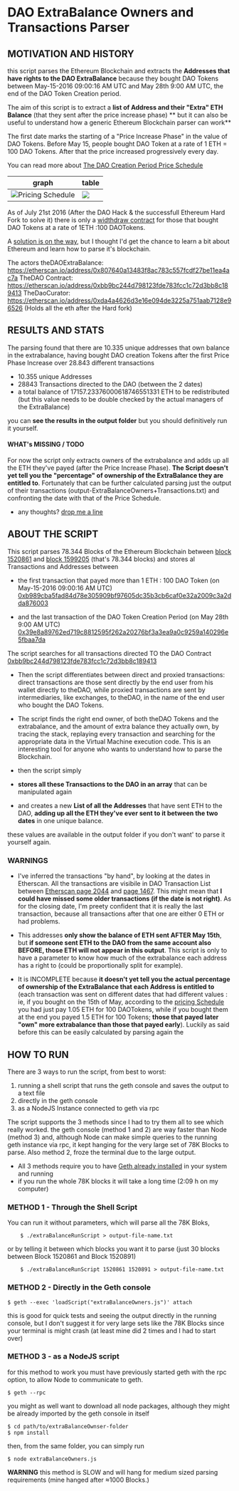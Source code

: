 # DAO ExtraBalance Owners and Transactions Parser


## MOTIVATION AND HISTORY
this script parses the Ethereum Blockchain and extracts the **Addresses that have rights to the DAO ExtraBalance** because they bought DAO Tokens between May-15-2016 09:00:16 AM UTC and May 28th 9:00 AM UTC, the end of the DAO Token Creation period.

The aim of this script is to extract a **list of Address and their "Extra" ETH Balance** (that they sent after the price increase phase) ** but it can also be useful to understand how a generic Ethereum Blockchain parser can work**

The first date marks the starting of a "Price Increase Phase" in the value of DAO Tokens. 
Before May 15, people bought DAO Token at a rate of 1 ETH = 100 DAO Tokens.
After that the price increased progressively every day.

You can read more about [The DAO Creation Period Price Schedule](https://blog.daohub.org/the-dao-creation-period-price-schedule-4a8bc7a76e04)



graph |  table 
------------ | ------------- 
![Pricing Schedule](https://cdn-images-1.medium.com/max/800/0*vevH7oUG_8KZDrTk.) | ![](https://cdn-images-1.medium.com/max/800/1*PgOcmSra1UjX4Yf9p6m1pw.png)  
 
As of July 21st 2016 (After the DAO Hack & the successfull Ethereum Hard Fork to solve it) 
there is only a [widthdraw contract](https://blog.slock.it/how-to-use-the-withdraw-contract-with-mist-de5d85a981c9#.bjvnkqkt7) for those that bought DAO Tokens at a rate of 1ETH :100 DAOTokens.

A [solution is on the way](http://ethereum.stackexchange.com/questions/7265/how-do-i-get-a-refund-for-the-amount-i-paid-in-excess-of-1-ether-to-100-the-dao), but I thought I'd get the chance to learn a bit about Ethereum and learn how to parse it's blockchain.

The actors
theDAOExtraBalance: https://etherscan.io/address/0x807640a13483f8ac783c557fcdf27be11ea4ac7a 
TheDAO Contract:    https://etherscan.io/address/0xbb9bc244d798123fde783fcc1c72d3bb8c189413
TheDaoCurator: 		https://etherscan.io/address/0xda4a4626d3e16e094de3225a751aab7128e96526 (Holds all the eth after the Hard fork)


## RESULTS AND STATS

The parsing found that there are 10.335 unique addresses that own balance in the extrabalance, 
having bought DAO creation Tokens after the first Price Phase Increase
over 28.843 different transactions  

- 10.355 unique Addresses
- 28843 Transactions directed to the DAO (between the 2 dates)
- a total balance of 17157.23376000618746551331 ETH to be redistributed (but this value needs to be double checked by the actual managers of the ExtraBalance)

you can **see the results in the output folder** but you should definitively run it yourself.


#### WHAT's MISSING / TODO
For now the script only extracts owners of the extrabalance and adds up all the ETH they've payed (after the Price Increase Phase). **The Script doesn't yet tell you the "percentage" of ownership of the ExtraBalance they are entitled to**. 
Fortunately that can be further calculated parsing just the output of their transactions (output-ExtraBalanceOwners+Transactions.txt) and confronting the date with that of the Price Schedule.

- any thoughts? [drop me a line](mailto:b25zero1@gmail.com)


## ABOUT THE SCRIPT
This script parses 78.344 Blocks of the Ethereum Blockchain between
[block 1520861](https://etherscan.io/block/1520861) and [block 1599205](https://etherscan.io/block/1599205) (that's 78.344 blocks)
and stores al Transactions and Addresses between

- the first transaction that payed more than 1 ETH : 100 DAO Token (on May-15-2016 09:00:16 AM UTC) [0xb989cba5fad84d78e305909bf97605dc35b3cb6caf0e32a2009c3a2dda876003](https://etherscan.io/tx/0xb989cba5fad84d78e305909bf97605dc35b3cb6caf0e32a2009c3a2dda876003) 

- and the last transaction of the DAO Token Creation Period (on May 28th 9:00 AM UTC)
[0x39e8a89762ed719c8812595f262a20276bf3a3ea9a0c9259a140296e5fbaa7da](https://etherscan.io/tx/0x39e8a89762ed719c8812595f262a20276bf3a3ea9a0c9259a140296e5fbaa7da)

The script searches for all transactions directed TO the DAO Contract [0xbb9bc244d798123fde783fcc1c72d3bb8c189413](https://etherscan.io/address/0xbb9bc244d798123fde783fcc1c72d3bb8c189413)



- Then the script differentiates between direct and proxied transactions: direct transactions are those sent directly by the end user from his wallet directly to theDAO, while proxied transactions are sent by intermediaries, like exchanges, to theDAO, in the name of the end user who bought the DAO Tokens. 

- The script finds the right end owner, of both theDAO Tokens and the extrabalance, and the amount of extra balance they actually own, by tracing the stack, replaying every transaction and searching for the appropriate data in the Virtual Machine execution code. This is an interesting tool for anyone who wants to understand how to parse the Blockchain. 

- then the script simply                  


- **stores all these Transactions to the DAO in an array** that can be manipulated again
- and creates a new **List of all the Addresses** that have sent ETH to the DAO, **adding up all the ETH they've ever sent to it between the two dates** in one unique balance.

these values are available in the output folder if you don't want' to parse it yourself again.


### WARNINGS

- I've inferred the transactions "by hand", by looking at the dates in Etherscan. All the transactions are visibile in DAO Transaction List between [ Etherscan page 2044](https://etherscan.io/txs?a=0xbb9bc244d798123fde783fcc1c72d3bb8c189413&p=2044) and [page 1467](https://etherscan.io/txs?a=0xbb9bc244d798123fde783fcc1c72d3bb8c189413&p=1467). This might mean that **I could have missed some older transactions (if the date is not right)**. As for the closing date, I'm preety confident that it is really the last transaction, because all transactions after that one are either 0 ETH or had problems. 

- This addresses **only show the balance of ETH sent AFTER May 15th**, but **if someone sent ETH to the DAO from the same account also BEFORE, those ETH will not appear in this output**. This script is only to have a parameter to know how much of the extrabalance each address has a right to (could be proportionally split for example).

- It is INCOMPLETE because **it doesn't yet tell you the actual percentage of ownership of the ExtraBalance that each Address is entitled to** (each transaction was sent on different dates that had different values : ie, if you bought on the 15th of May, according to the [pricing Schedule](https://blog.daohub.org/the-dao-creation-period-price-schedule-4a8bc7a76e04) you had just pay 1.05 ETH for 100 DAOTokens, while if you bought them at the end you payed 1.5 ETH for 100 Tokens; **those that payed later "own" more extrabalance than those that payed early**).
Luckily as said before this can be easily calculated by parsing again the 




## HOW TO RUN

There are 3 ways to run the script, from best to worst:

1. running a shell script that runs the geth console and saves the output to a text file
2. directly in the geth console
3. as a NodeJS Instance connected to geth via rpc

The script supports the 3 methods since I had to try them all to see which really worked.
the geth console (method 1 and 2) are way faster than Node (method 3) and, although Node can make simple queries to the running geth instance via rpc, it kept hanging for the very large set of 78K Blocks to parse.
Also method 2, froze the terminal due to the large output.

- All 3 methods require you to have [Geth already installed](https://github.com/ethereum/go-ethereum/wiki/Geth) in your system and running 
- if you run the whole 78K blocks it will take a long time (2:09 h on my computer)

### METHOD 1 - Through the Shell Script
You can run it without parameters, which will parse all the 78K Bloks, 

```
	$ ./extraBalanceRunScript > output-file-name.txt 
```
or by telling it between which blocks you want it to parse (just 30 blocks between Block 1520861 and Block 1520891) 

```
	$ ./extraBalanceRunScript 1520861 1520891 > output-file-name.txt  
```

### METHOD 2 - Directly in the Geth console

```
$ geth --exec 'loadScript("extraBalanceOwners.js")' attach
```
this is good for quick tests and seeing the output directly in the running console, but I don't suggest it for very large sets like the 78K Blocks since your terminal is might crash (at least mine did 2 times and I had to start over)


### METHOD 3 - as a NodeJS script
for this method to work you must have previously started geth with the rpc option, to allow Node to communicate to geth.

```
$ geth --rpc
```
you might as well want to download all node packages, although they might be already imported by the geth console in itself

```
$ cd path/to/extraBalanceOwnser-folder
$ npm install
```

then, from the same folder, you can simply run

```
$ node extraBalanceOwners.js
```
**WARNING** this method is SLOW and will hang for medium sized parsing requirements (mine hanged after ≈1000 Blocks.)



































 




